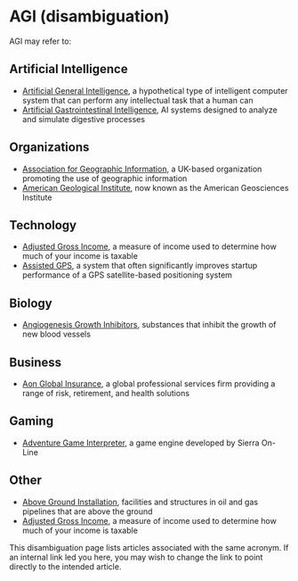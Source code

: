 # AGI (disambiguation)

AGI may refer to:

## Artificial Intelligence

* [Artificial General Intelligence](AGI.md), a hypothetical type of intelligent computer system that can perform any intellectual task that a human can
* [Artificial Gastrointestinal Intelligence](../../literary_products/encyclopedia/ARTIFICIAL_GASTROINTESTINAL_INTELLIGENCE.md), AI systems designed to analyze and simulate digestive processes

## Organizations

* [Association for Geographic Information](../../literary_products/encyclopedia/ASSOCIATION_FOR_GEOGRAPHIC_INFORMATION.md), a UK-based organization promoting the use of geographic information
* [American Geological Institute](../../literary_products/encyclopedia/AMERICAN_GEOLOGICAL_INSTITUTE.md), now known as the American Geosciences Institute

## Technology

* [Adjusted Gross Income](../../literary_products/encyclopedia/ADJUSTED_GROSS_INCOME.md), a measure of income used to determine how much of your income is taxable
* [Assisted GPS](../../literary_products/encyclopedia/ASSISTED_GPS.md), a system that often significantly improves startup performance of a GPS satellite-based positioning system

## Biology

* [Angiogenesis Growth Inhibitors](../../literary_products/encyclopedia/ANGIOGENESIS_GROWTH_INHIBITORS.md), substances that inhibit the growth of new blood vessels

## Business

* [Aon Global Insurance](../../literary_products/encyclopedia/AON_GLOBAL_INSURANCE.md), a global professional services firm providing a range of risk, retirement, and health solutions

## Gaming

* [Adventure Game Interpreter](../../literary_products/encyclopedia/ADVENTURE_GAME_INTERPRETER.md), a game engine developed by Sierra On-Line

## Other

* [Above Ground Installation](../../literary_products/encyclopedia/ABOVE_GROUND_INSTALLATION.md), facilities and structures in oil and gas pipelines that are above the ground
* [Adjusted Gross Income](../../literary_products/encyclopedia/ADJUSTED_GROSS_INCOME.md), a measure of income used to determine how much of your income is taxable

This disambiguation page lists articles associated with the same acronym. If an internal link led you here, you may wish to change the link to point directly to the intended article.
